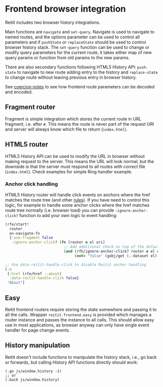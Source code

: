 # Frontend browser integration

Reitit includes two browser history integrations.

Main functions are `navigate` and `set-query`. Navigate is used to navigate
to named routes, and the options parameter can be used to control all
parameters and if `pushState` or `replaceState` should be used to control
browser history stack. The `set-query` function can be used to change
or modify query parameters for the current route, it takes either map of
new query params or function from old params to the new params.

There are also secondary functions following HTML5 History API:
`push-state` to navigate to new route adding entry to the history and
`replace-state` to change route without leaving previous entry in browser history.

See [coercion notes](./coercion.md) to see how frontend route parameters
can be decoded and encoded.

## Fragment router

Fragment is simple integration which stores the current route in URL fragment,
i.e. after `#`. This means the route is never part of the request URI and
server will always know which file to return (`index.html`).

## HTML5 router

HTML5 History API can be used to modify the URL in browser without making
request to the server. This means the URL will look normal, but the downside is
that the server must respond to all routes with correct file (`index.html`).
Check examples for simple Ring handler example.

### Anchor click handling

HTML5 History router will handle click events on anchors where the href
matches the route tree (and other [rules](../../modules/reitit-frontend/src/reitit/frontend/history.cljs#L84-L98)).
If you have need to control this logic, for example to handle some
anchor clicks where the href matches route tree normally (i.e. browser load)
you can provide `:ignore-anchor-click?` function to add your own logic to
event handling:

```clj
(rfe/start!
  router
  on-navigate-fn
  {:use-fragment false
   :ignore-anchor-click? (fn [router e el uri]
                           ;; Add additional check on top of the default checks
                           (and (rfh/ignore-anchor-click? router e el uri)
                                (not= "false" (gobj/get (.-dataset el) "reititHandleClick"))))})

;; Use data-reitit-handle-click to disable Reitit anchor handling
[:a
 {:href (rfe/href ::about)
  :data-reitit-handle-click false}
 "About"]
```

## Easy

Reitit frontend routers require storing the state somewhere and passing it to
all the calls. Wrapper `reitit.frontend.easy` is provided which manages
a router instance and passes the instance to all calls. This should
allow easy use in most applications, as browser anyway can only have single
event handler for page change events.

## History manipulation

Reitit doesn't include functions to manipulate the history stack, i.e.,
go back or forwards, but calling History API functions directly should work:

```
(.go js/window.history -1)
;; or
(.back js/window.history)
```
